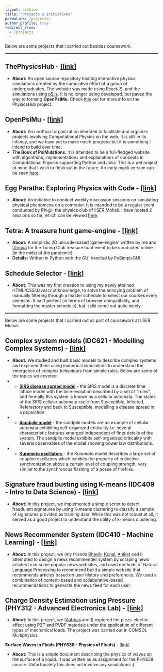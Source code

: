```yaml
---
layout: archive
title: "Projects & Initiatives"
permalink: /projects/
author_profile: true
redirect_from:
  - /projects
---
```

Below are some projects that I carried out besides coursework.

<hr style="text-align:left;margin-left:0;border-top:2px solid #6b7278"> 

**ThePhysicsHub** - [[link]](https://physicshub.herokuapp.com/)
-----
* **About:** An open source repository hosting interactive physics simulations created by the cumulative effort of a group of undergraduates. The website was made using ReactJS, and the simulations using [p5.js](https://p5js.org/). It is no longer being developed, but paved the way to forming **OpenPsiMu**. Check [this](/projects/thephysicshub.html) out for more info on the PhysicsHub project.

**OpenPsiMu - [[link]](https://github.com/OpenPsiMu/)**
-----
* **About:** An unofficial organization intended to facilitate and organize projects involving Computational Physics on the web. It is still in its infancy, and we have yet to make much progress but it is something I intend to build over time.
* **The Book of PsiMulations:** It is intended to be a full-fledged website with algorithms, implementations and explanations of concepts in Computational Physics supporting Python and Julia. This is a pet project of mine that I wish to flesh out in the future. An early mock version can be seen [here](https://openpsimu.github.io/The-Book-of-PsiMulations/docs/SolvingODEs/EulerMethod/EulerMethod.html).

**Egg Paratha: Exploring Physics with Code** - [[link]](https://iiserm.github.io/egg-paratha/)
-----
* **About:** An initiative to conduct weekly discussion sessions on simulating physical phenomena on a computer. It is intended to be a regular event conducted by Phi@I, the physics club of IISER Mohali. I have hosted 2 sessions so far, which can be viewed [here](https://www.youtube.com/channel/UCgSU-x37bXpAYmVqgw0UyQA).

**Tetra: A treasure hunt game-engine** - [[link]](https://github.com/DhruvaSambrani/turing-hunt-engine)
-----
* **About:** A simplistic 2D unicode-based 'game-engine' written by me and [Dhruva](https://dhruvasambrani.github.io) for the Turing Club treasure hunt event to be conducted online (in the midst of the pandemic).
* **Details:** Written in Python with the GUI handled by PySimpleGUI. 

**Schedule Selector** - [[link]](https://20akshay00.github.io/schedule-selector/)
-----
* **About:** This was my first creation to using my newly attained HTML/CSS/Javascript knowledge, to solve the annoying problem of manually filtering through a master schedule to select our courses every semester. It isn't perfect (in terms of browser compatibility, and formatting the master schedule), but it did come out quite nicely.

<hr style="text-align:left;margin-left:0;border-top:2px solid #6b7278"> 
Below are some projects that I carried out as part of coursework at IISER Mohali.

**Complex system models (IDC621 - Modelling Complex Systems)** - [[link]](github.com/20akshay00/modellingComplexSystems)
-----
* **About:** We studied and built basic models to describe complex systems and explored them using numerical simulations to understand the emergence of complex behaviours from simple rules. Below are some of the topics we covered:
* * [**SIRS disease spread model**](https://github.com/20akshay00/ModellingComplexSystems/tree/master/Report_1) - the SIRS model is a discrete time lattice model with the time evolution described by a set of "rules", and formally this system is known as a cellular automata. The states of the SIRS cellular automata cycle from Susceptible, Infected, Referactory and back to Susceptible, modelling a disease spread in a population.
* * [**Sandpile model**](https://github.com/20akshay00/ModellingComplexSystems/tree/master/Report_2) - the sandpile models are an example of cellular automata exhibiting self-organized criticality i.e. several characteristic features emerged independent of finer details of the system. The sandpile model exhibits self-organized criticality with several observables of the model showing power law distributions.
* * [**Kuramoto oscillators**](https://github.com/20akshay00/ModellingComplexSystems/tree/master/Report_3) - the Kuramoto model describes a large set of coupled oscillators which exhibits the property of collective synchronization above a certain level of coupling strength, very similar to the synchronous flashing of a posse of fireflies.<br>

**Signature fraud busting using K-means (IDC409 - Intro to Data Science)** - [[link]](https://github.com/20akshay00/IDC409/blob/master/project_2_report.pdf)
-----
* **About:** In this project, we implemented a simple script to detect fraudulent signatures by using K-means clustering to classify a sample of signatures provided as training data. While this was not robust at all, it served as a good project to understand the utility of k-means clustering.

**News Recommender System (IDC410 - Machine Learning)** - [[link]](https://github.com/20akshay00/News-Recommender-System)
-----
* **About:** In this project, we (my friends [Bhavik](https://github.com/bhavikorange), [Kunal](https://github.com/kunal1729verma), [Aniket](https://github.com/aniket-sharma-768) and I) attempted to design a news recommender system by scraping news articles from some popular news websites, and used methods of Natural Language Processing to recommend build a simple website that recommends articles based on user history and preferences. We used a combination of content-based and collaborative-based recommendations to generate the news feed for each user.

**Charge Density Estimation using Pressure (PHY312 - Advanced Electronics Lab)** - [[link]](https://github.com/20akshay00/PHY312-Project)
-----
* **About:** In this project, we ([Aabhas](https://github.com/aabhasgulati) and I) explored the piezo-electric effect using PZT and PVDF materials under the application of different types of mechanical loads. The project was carried out in COMSOL Multiphysics. 

**Surface Waves in Fluids (PHY638 - Physics of Fluids)** - [[link]](https://20akshay00.github.io/PHY638-Assignment-5/)
* **About:** This is a simple document describing the physics of waves on the surface of a liquid. It was written as as assignment for the PHY638 course. Unfortunately this does not involve any simulations :(. 
